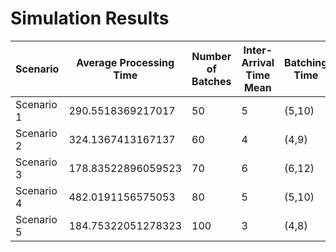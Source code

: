 # Simulation Results

| Scenario | Average Processing Time | Number of Batches | Inter-Arrival Time Mean | Batching Time | Hot Mixing Time | Cold Mixing Time | Extrusion Time | Cooling Time | Inspection Time | Packing Time | Silos | Hot Mixers | Cold Mixers | Extruders | Inspection Stations | Packing Stations |
|---|---|---|---|---|---|---|---|---|---|---|---|---|---|---|---|---|
| Scenario 1 | 290.5518369217017 | 50 | 5 | (5,10) | (10,20) | (5,10) | (8,12) | (5,10) | (2,5) | (3,7) | 2 | 1 | 1 | 2 | 2 | 1 |
| Scenario 2 | 324.1367413167137 | 60 | 4 | (4,9) | (9,18) | (4,9) | (7,11) | (4,9) | (2,5) | (3,6) | 3 | 1 | 1 | 2 | 2 | 1 |
| Scenario 3 | 178.83522896059523 | 70 | 6 | (6,12) | (12,25) | (6,12) | (9,15) | (6,12) | (3,6) | (4,8) | 2 | 2 | 2 | 3 | 3 | 2 |
| Scenario 4 | 482.0191156575053 | 80 | 5 | (5,10) | (10,20) | (5,10) | (8,12) | (5,10) | (2,5) | (3,7) | 1 | 1 | 1 | 1 | 1 | 1 |
| Scenario 5 | 184.75322051278323 | 100 | 3 | (4,8) | (8,16) | (4,8) | (7,13) | (4,9) | (1,4) | (2,5) | 3 | 2 | 2 | 3 | 2 | 2 |
